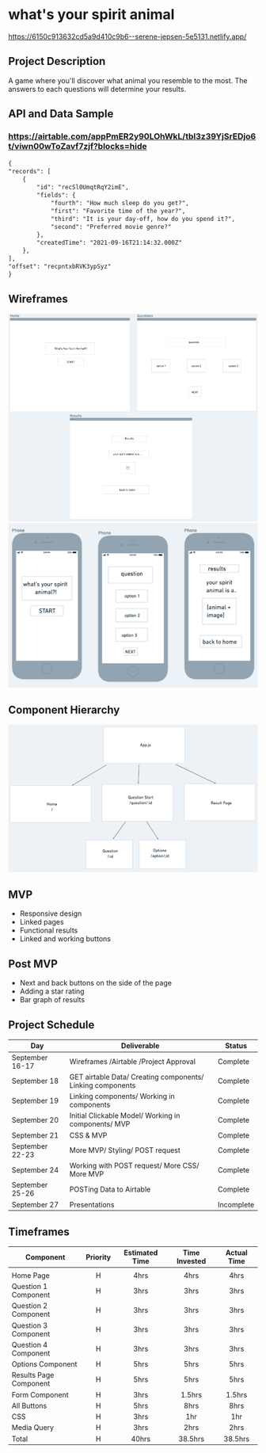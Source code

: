 # what's your spirit animal

https://6150c913632cd5a9d410c9b6--serene-jepsen-5e5131.netlify.app/

## Project Description

A game where you'll discover what animal you resemble to the most. The answers to each questions will determine your results.

## API and Data Sample

### https://airtable.com/appPmER2y90LOhWkL/tbl3z39YjSrEDjo6t/viwn00wToZavf7zjf?blocks=hide

    {
    "records": [
        {
            "id": "recSl0UmqtRqY2imE",
            "fields": {
                "fourth": "How much sleep do you get?",
                "first": "Favorite time of the year?",
                "third": "It is your day-off, how do you spend it?",
                "second": "Preferred movie genre?"
            },
            "createdTime": "2021-09-16T21:14:32.000Z"
        },
    ],
    "offset": "recpntxbRVK3ypSyz"
    }

## Wireframes

![](images/windowsmodel.png)
![](images/phonemodel.png)

## Component Hierarchy

![](images/hierarchy.png)

## MVP

- Responsive design
- Linked pages
- Functional results
- Linked and working buttons

## Post MVP

- Next and back buttons on the side of the page
- Adding a star rating
- Bar graph of results

## Project Schedule

| Day             | Deliverable                                                | Status     |
| --------------- | ---------------------------------------------------------- | ---------- |
| September 16-17 | Wireframes /Airtable /Project Approval                     | Complete   |
| September 18    | GET airtable Data/ Creating components/ Linking components | Complete   |
| September 19    | Linking components/ Working in components                  | Complete   |
| September 20    | Initial Clickable Model/ Working in components/ MVP        | Complete   |
| September 21    | CSS & MVP                                                  | Complete   |
| September 22-23 | More MVP/ Styling/ POST request                            | Complete   |
| September 24    | Working with POST request/ More CSS/ More MVP              | Complete   |
| September 25-26 | POSTing Data to Airtable                                   | Complete   |
| September 27    | Presentations                                              | Incomplete |

## Timeframes

| Component              | Priority | Estimated Time | Time Invested | Actual Time |
| ---------------------- | :------: | :------------: | :-----------: | :---------: |
|                        |          |                |               |             |
| Home Page              |    H     |      4hrs      |     4hrs      |    4hrs     |
| Question 1 Component   |    H     |      3hrs      |     3hrs      |    3hrs     |
| Question 2 Component   |    H     |      3hrs      |     3hrs      |    3hrs     |
| Question 3 Component   |    H     |      3hrs      |     3hrs      |    3hrs     |
| Question 4 Component   |    H     |      3hrs      |     3hrs      |    3hrs     |
| Options Component      |    H     |      5hrs      |     5hrs      |    5hrs     |
| Results Page Component |    H     |      5hrs      |     5hrs      |    5hrs     |
| Form Component         |    H     |      3hrs      |    1.5hrs     |   1.5hrs    |
| All Buttons            |    H     |      5hrs      |     8hrs      |    8hrs     |
| CSS                    |    H     |      3hrs      |      1hr      |     1hr     |
| Media Query            |    H     |      3hrs      |     2hrs      |    2hrs     |
| Total                  |    H     |     40hrs      |    38.5hrs    |   38.5hrs   |
